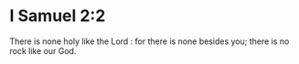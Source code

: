 # I Samuel 2:2

There is none holy like the Lord : for there is none besides you; there is no rock like our God.
